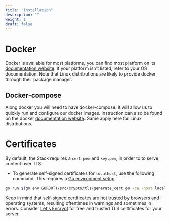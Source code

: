 ```yaml
---
title: "Installation"
description: ""
weight: 1
draft: false
--- 
```


# <a name="docker">Docker</a>

Docker is available for most platforms, you can find most platform on its [documentation website](https://docs.docker.com/install/).
If your platform isn't listed, refer to your OS documentation. Note that Linux distributions are likely to provide docker through their package manager.

## <a name="docker-compose">Docker-compose</a>

Along docker you will need to have docker-compose. It will allow us to quickly run and configure our docker images.
Instruction can also be found on the docker [documentation website](https://docs.docker.com/compose/install/). Same apply here for Linux distributions.

# <a name="certificated">Certificates</a>

By default, the Stack requires a `cert.pem` and `key.pem`, in order to to serve content over TLS.

+ To generate self-signed certificates for `localhost`, use the following command. This requires a [Go environment setup](https://golang.org/doc/install).

```bash
go run $(go env GOROOT)/src/crypto/tls/generate_cert.go -ca -host localhost && chmod 0444 ./key.pem
```

Keep in mind that self-signed certificates are not trusted by browsers and operating systems, resulting oftentimes in warnings and sometimes in errors. Consider [Let's Encrypt](https://letsencrypt.org/getting-started/) for free and trusted TLS certificates for your server.
